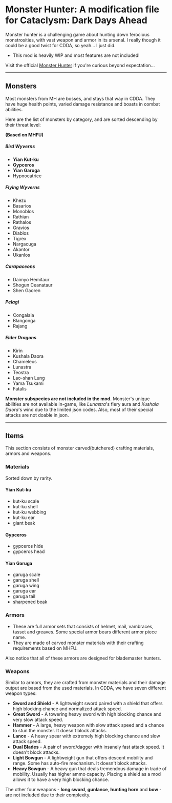# Monster Hunter: A modification file for Cataclysm: Dark Days Ahead

Monster hunter is a challenging game about hunting down ferocious monstrosities, with vast weapon and armor in its arsenal. I really though it could be a good twist for CDDA, so yeah... I just did.

- This mod is heavily WIP and most features are not included!

Visit the official [Monster Hunter](https://monsterhunter.fandom.com/wiki/Monster_Hunter_Wiki) if you're curious beyond expectation...

***

## Monsters
Most monsters from MH are bosses, and stays that way in CDDA. They have huge health points, varied damage resistance and boasts in combat abilities.

Here are the list of monsters by category, and are sorted descending by their threat level:

**(Based on MHFU)**

##### Bird Wyverns
* **Yian Kut-ku**
* **Gypceros**
* **Yian Garuga**
* Hypnocatrice

##### Flying Wyverns
* Khezu
* Basarios
* Monoblos
* Rathian
* Rathalos
* Gravios
* Diablos
* Tigrex
* Nargacuga
* Akantor
* Ukanlos

##### Carapaceons
* Daimyo Hemitaur
* Shogun Ceanataur
* Shen Gaoren

##### Pelagi
* Congalala
* Blangonga 
* Rajang

##### Elder Dragons
* Kirin
* Kushala Daora
* Chameleos
* Lunastra
* Teostra
* Lao-shan Lung
* Yama Tsukami
* Fatalis

**Monster subspecies are not included in the mod.** Monster's unique abilities are not available in-game, like _Lunastra_'s fiery aura and _Kushala Daora_'s wind due to the limited json codes. Also, most of their special attacks are not doable in json.

***

## Items
This section consists of monster carved(butchered) crafting materials, armors and weapons.

### Materials
Sorted down by rarity.

#### **Yian Kut-ku**
* kut-ku scale
* kut-ku shell
* kut-ku webbing
* kut-ku ear
* giant beak

#### **Gypceros**
* gypceros hide
* gypceros head

#### **Yian Garuga**
* garuga scale
* garuga shell
* garuga wing
* garuga ear
* garuga tail
* sharpened beak

### Armors
* These are full armor sets that consists of helmet, mail, vambraces, tasset and greaves. Some special armor bears different armor piece name.
* They are made of carved monster materials with their crafting requirements based on MHFU.

Also notice that all of these armors are designed for blademaster hunters.

### Weapons
Similar to armors, they are crafted from monster materials and their damage output are based from the used materials. In CDDA, we have seven different weapon types:

* **Sword and Shield** - A lightweight sword paired with a shield that offers high blocking chance and normalized attack speed.
* **Great Sword** - A towering heavy sword with high blocking chance and very slow attack speed.
* **Hammer** -  A large, heavy weapon with slow attack speed and a chance to stun the monster. It doesn't block attacks.
* **Lance** - A heavy spear with extremely high blocking chance and slow attack speed.
* **Dual Blades** - A pair of sword/dagger with insanely fast attack speed. It doesn't block attacks.
* **Light Bowgun** - A lightweight gun that offers descent mobility and range. Some has auto-fire mechanism. It doesn't block attacks.
* **Heavy Bowgun** - A heavy gun that deals tremendous damage in trade of mobility. Usually has higher ammo capacity. Placing a shield as a mod allows it to have a very high blocking chance.

The other four weapons - **long sword**, **gunlance**, **hunting horn** and **bow** - are not included due to their complexity.